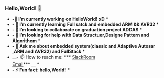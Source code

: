 ### Hello,World! 👋
   * __-🔭 I’m currently working on HelloWorld! xD__ * <br/>
   * __- 🌱 I’m currently learning Full satck and embedded ARM && AVR32__ * <br/>
   * __- 👯 I’m looking to collaborate on graduation project ADDAS__ * <br/>
   * __- 🤔 I’m looking for help with Data Structuer,Designe Pattern and Algorithem__ * <br/>
   * __- 💬 Ask me about embedded system(classic and Adaptive Autosar ,ARM and AVR32) and FullStack__ * <br/>
   * __- 📫 How to reach me: *** [SlackRoom](https://join.slack.com/t/diplomacalend-7f12265/shared_invite/zt-ioly6168-wcXyz~2Pg2PHVkpHGAUHhQ) <br/> [Email](abassalah219@gmail.com)*** __  * <br/>
   * __- ⚡ Fun fact: hello,World!__ *
  
